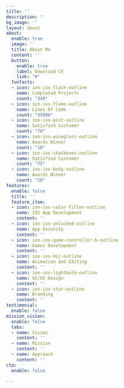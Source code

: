 ```yaml
---
title: ''
description: ''
bg_image: ''
layout: about
about:
  enable: true
  image: ''
  title: About Me
  content: ''
  button:
    enable: true
    label: Download CV
    link: "#"
  funfacts:
  - icon: ion-ios-flask-outline
    name: Completed Projects
    count: "349"
  - icon: ion-ios-flame-outline
    name: Lines Of Code
    count: "35000"
  - icon: ion-ios-pint-outline
    name: Satisfied Customer
    count: "70"
  - icon: ion-ios-wineglass-outline
    name: Awards Winner
    count: "10"
  - icon: ion-ios-chatboxes-outline
    name: Satisfied Customer
    count: "75"
  - icon: ion-ios-body-outline
    name: Awards Winner
    count: "20"
features:
  enable: false
  title: ''
  feature_item:
  - icon: ion-ios-color-filter-outline
    name: IOS App Development
    content: ''
  - icon: ion-ios-unlocked-outline
    name: App Secutity
    content: ''
  - icon: ion-ios-game-controller-b-outline
    name: Games Development
    content: ''
  - icon: ion-ios-mic-outline
    name: Animation and Editing
    content: ''
  - icon: ion-ios-lightbulb-outline
    name: UI/UX Design
    content: ''
  - icon: ion-ios-star-outline
    name: Branding
    content: ''
testimonial:
  enable: false
mission_vision:
  enable: false
  tabs:
  - name: Vision
    content: ''
  - name: Mission
    content: ''
  - name: Approach
    content: ''
cta:
  enable: false

---
```

